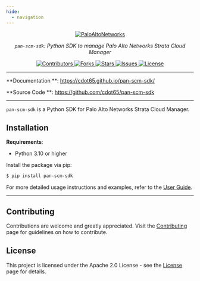```yaml
---
hide:
  - navigation
---
```


<style>
.md-content .md-typeset h1 { display: none; }
</style>

<p align="center">
    <a href="https://paloaltonetworks.com"><img src="https://github.com/cdot65/pan-scm-sdk/blob/main/docs/images/logo.svg?raw=true" alt="PaloAltoNetworks"></a>
</p>
<p align="center">
    <em><code>pan-scm-sdk</code>: Python SDK to manage Palo Alto Networks Strata Cloud Manager</em>
</p>
<p align="center">
<a href="https://github.com/cdot65/pan-scm-sdk/graphs/contributors" target="_blank">
    <img src="https://img.shields.io/github/contributors/cdot65/pan-scm-sdk.svg?style=for-the-badge" alt="Contributors">
</a>
<a href="https://github.com/cdot65/pan-scm-sdk/network/members" target="_blank">
    <img src="https://img.shields.io/github/forks/cdot65/pan-scm-sdk.svg?style=for-the-badge" alt="Forks">
</a>
<a href="https://github.com/cdot65/pan-scm-sdk/stargazers" target="_blank">
    <img src="https://img.shields.io/github/stars/cdot65/pan-scm-sdk.svg?style=for-the-badge" alt="Stars">
</a>
<a href="https://github.com/cdot65/pan-scm-sdk/issues" target="_blank">
    <img src="https://img.shields.io/github/issues/cdot65/pan-scm-sdk.svg?style=for-the-badge" alt="Issues">
</a>
<a href="https://github.com/cdot65/pan-scm-sdk/blob/main/LICENSE" target="_blank">
    <img src="https://img.shields.io/github/license/cdot65/pan-scm-sdk.svg?style=for-the-badge" alt="License">
</a>
</p>

---

**Documentation
**: <a href="https://cdot65.github.io/pan-scm-sdk/" target="_blank">https://cdot65.github.io/pan-scm-sdk/</a>

**Source Code
**: <a href="https://github.com/cdot65/pan-scm-sdk" target="_blank">https://github.com/cdot65/pan-scm-sdk</a>

---

`pan-scm-sdk` is a Python SDK for Palo Alto Networks Strata Cloud Manager.

## Installation

**Requirements**:

- Python 3.10 or higher

Install the package via pip:

<div class="termy">

<!-- termynal -->

```bash
$ pip install pan-scm-sdk
```

</div>

For more detailed usage instructions and examples, refer to the [User Guide](about/introduction.md).

---

## Contributing

Contributions are welcome and greatly appreciated. Visit the [Contributing](about/contributing.md) page for guidelines
on how to contribute.

## License

This project is licensed under the Apache 2.0 License - see the [License](about/license.md) page for details.
